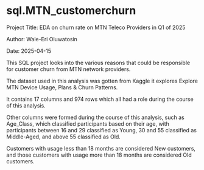 # sql.MTN_customerchurn
Project Title: EDA on churn rate on MTN Teleco Providers in Q1 of 2025


Author: Wale-Eri Oluwatosin


Date: 2025-04-15



This SQL project looks into the various reasons that could be responsible for customer churn from MTN network providers.


The dataset used in this analysis was gotten from Kaggle it explores Explore MTN Device Usage, Plans & Churn Patterns. 

It contains 17 columns and 974 rows which all had a role during the course of this analysis.

Other columns were formed during the course of this analysis, such as Age_Class, which classified participants based on their age, with participants between 16 and 29 classified as Young, 30 and 55 classified as Middle-Aged, and above 55 classified as Old.

Customers with usage less than 18 months are considered New customers, and those customers with usage more than 18 months are considered Old customers.
